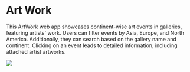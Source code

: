 <h1>Art Work</h1>
<p>This ArtWork web app showcases continent-wise art events in
                    galleries, featuring artists' work. Users can filter events
                    by Asia, Europe, and North America. Additionally, they can
                    search based on the gallery name and continent. Clicking on
                    an event leads to detailed information, including attached
                    artist artworks.</p>
                    <div>
                      <img src="https://res.cloudinary.com/dzuydzr7l/image/upload/v1742795315/ar_dyz7ks.png" />
                    </div>
